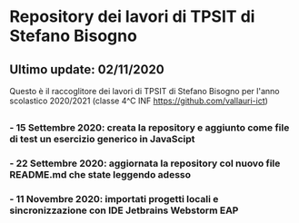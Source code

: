 # Repository dei lavori di TPSIT di Stefano Bisogno
## Ultimo update: 02/11/2020

Questo è il raccoglitore dei lavori di TPSIT di Stefano Bisogno per l'anno scolastico 2020/2021 (classe 4^C INF https://github.com/vallauri-ict)
##
### - 15 Settembre 2020: creata la repository e aggiunto come file di test un esercizio generico in JavaScipt
### - 22 Settembre 2020: aggiornata la repository col nuovo file README.md che state leggendo adesso
### - 11 Novembre 2020: importati progetti locali e sincronizzazione con IDE Jetbrains Webstorm EAP

